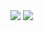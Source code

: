   <stellar-device frame="iphone-xs">
    <img src="https://placehold.it/750x1624/ABC/FFF">
  </stellar-device>

  <stellar-device frame="iphone-xs-max">
    <img src="https://placehold.it/828x1792/ABC/FFF">
  </stellar-device>
